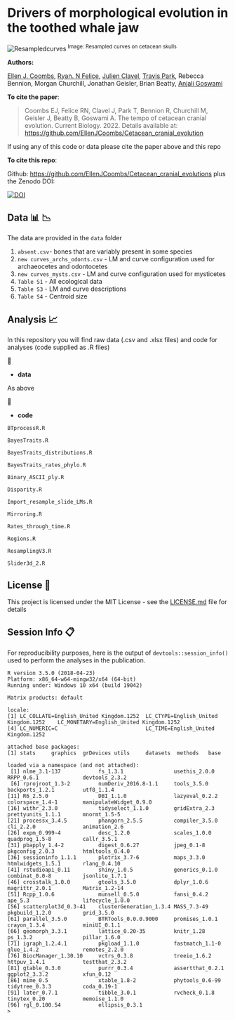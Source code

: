 
# Drivers of morphological evolution in the toothed whale jaw


![Resampledcurves](Resampledcurves.JPG)
<sup>Image: Resampled curves on cetacean skulls </sup>


__Authors:__

[Ellen J. Coombs](mailto:ellen.coombs.14@ucl.ac.uk), 
[Ryan. N Felice](https://github.com/rnfelice), 
[Julien Clavel](https://github.com/JClavel), 
[Travis Park](https://github.com/travispark), 
Rebecca Bennion, Morgan Churchill, 
Jonathan Geisler, 
Brian Beatty, 
[Anjali Goswami](https://github.com/anjgoswami)


__To cite the paper__: 

>Coombs EJ, Felice RN, Clavel J, Park T, Bennion R, Churchill M, Geisler J, Beatty B, Goswami A. The tempo of cetacean cranial evolution. Current Biology. 2022. 
Details available at: https://github.com/EllenJCoombs/Cetacean_cranial_evolution

If using any of this code or data please cite the paper above and this repo

__To cite this repo__: 

Github: https://github.com/EllenJCoombs/Cetacean_cranial_evolutions plus the Zenodo DOI: 

[![DOI](https://zenodo.org/badge/DOI/10.5281/zenodo.6506812.svg)](https://doi.org/10.5281/zenodo.6506812)


## Data :bar_chart: :chart_with_downwards_trend: 

The data are provided in the `data` folder
1. `absent.csv`- bones that are variably present in some species 
2. `new curves_archs_odonts.csv` - LM and curve configuration used for archaeocetes and odontocetes 
3. `new curves_mysts.csv` - LM and curve configuration used for mysticetes 
4. `Table S1` - All ecological data 
5. `Table S3` - LM and curve descriptions 
6. `Table S4` - Centroid size


## Analysis :chart_with_upwards_trend:
In this repository you will find raw data (.csv and .xlsx files) and code for analyses (code supplied as .R files)

 :file_folder:
* **data**

As above 

 :file_folder:
* **code**

`BTprocessR.R`

`BayesTraits.R`

`BayesTraits_distributions.R`

`BayesTraits_rates_phylo.R`

`Binary_ASCII_ply.R`

`Disparity.R`

`Import_resample_slide_LMs.R`

`Mirroring.R`

`Rates_through_time.R`

`Regions.R`

`ResamplingV3.R`

`Slider3d_2.R`


## License :page_with_curl:
This project is licensed under the MIT License - see the [LICENSE.md](https://github.com/EllenJCoombs/Cetacean_cranial_evolution/blob/main/LICENSE) file for details

## Session Info :clipboard:
For reproducibility purposes, here is the output of `devtools::session_info()` used to perform the analyses in the publication. 

```{r}
R version 3.5.0 (2018-04-23)
Platform: x86_64-w64-mingw32/x64 (64-bit)
Running under: Windows 10 x64 (build 19042)

Matrix products: default

locale:
[1] LC_COLLATE=English_United Kingdom.1252  LC_CTYPE=English_United Kingdom.1252    LC_MONETARY=English_United Kingdom.1252
[4] LC_NUMERIC=C                            LC_TIME=English_United Kingdom.1252    

attached base packages:
[1] stats     graphics  grDevices utils     datasets  methods   base     

loaded via a namespace (and not attached):
 [1] nlme_3.1-137            fs_1.3.1                usethis_2.0.0           RRPP_0.6.1              devtools_2.3.2         
 [6] rprojroot_1.3-2         numDeriv_2016.8-1.1     tools_3.5.0             backports_1.2.1         utf8_1.1.4             
[11] R6_2.5.0                DBI_1.1.0               lazyeval_0.2.2          colorspace_1.4-1        manipulateWidget_0.9.0 
[16] withr_2.3.0             tidyselect_1.1.0        gridExtra_2.3           prettyunits_1.1.1       mnormt_1.5-5           
[21] processx_3.4.5          phangorn_2.5.5          compiler_3.5.0          cli_2.2.0               animation_2.6          
[26] expm_0.999-4            desc_1.2.0              scales_1.0.0            quadprog_1.5-8          callr_3.5.1            
[31] pbapply_1.4-2           digest_0.6.27           jpeg_0.1-8              pkgconfig_2.0.3         htmltools_0.4.0        
[36] sessioninfo_1.1.1       plotrix_3.7-6           maps_3.3.0              htmlwidgets_1.5.1       rlang_0.4.10           
[41] rstudioapi_0.11         shiny_1.0.5             generics_0.1.0          combinat_0.0-8          jsonlite_1.7.1         
[46] crosstalk_1.0.0         gtools_3.5.0            dplyr_1.0.6             magrittr_2.0.1          Matrix_1.2-14          
[51] Rcpp_1.0.6              munsell_0.5.0           fansi_0.4.2             ape_5.3                 lifecycle_1.0.0        
[56] scatterplot3d_0.3-41    clusterGeneration_1.3.4 MASS_7.3-49             pkgbuild_1.2.0          grid_3.5.0             
[61] parallel_3.5.0          BTRTools_0.0.0.9000     promises_1.0.1          crayon_1.3.4            miniUI_0.1.1           
[66] geomorph_3.3.1          lattice_0.20-35         knitr_1.28              ps_1.3.2                pillar_1.6.0           
[71] igraph_1.2.4.1          pkgload_1.1.0           fastmatch_1.1-0         glue_1.4.2              remotes_2.2.0          
[76] BiocManager_1.30.10     vctrs_0.3.8             treeio_1.6.2            httpuv_1.4.1            testthat_2.3.2         
[81] gtable_0.3.0            purrr_0.3.4             assertthat_0.2.1        ggplot2_3.3.2           xfun_0.12              
[86] mime_0.5                xtable_1.8-2            phytools_0.6-99         tidytree_0.3.3          coda_0.19-1            
[91] later_0.7.1             tibble_3.0.1            rvcheck_0.1.8           tinytex_0.20            memoise_1.1.0          
[96] rgl_0.100.54            ellipsis_0.3.1         
> 
```
